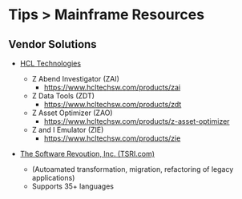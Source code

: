 
# Tips > Mainframe Resources

## Vendor Solutions

- [HCL Technologies](https://www.hcltechsw.com/)
  + Z Abend Investigator (ZAI)
    * https://www.hcltechsw.com/products/zai
  + Z Data Tools (ZDT)
    * https://www.hcltechsw.com/products/zdt
  + Z Asset Optimizer (ZAO)
    * https://www.hcltechsw.com/products/z-asset-optimizer
  + Z and I Emulator (ZIE)
    * https://www.hcltechsw.com/products/zie



- [The Software Revoution, Inc. (TSRI.com)](https://tsri.com/)
  + (Autoamated transformation, migration, refactoring of legacy applications)
  + Supports 35+ languages


